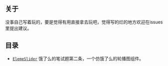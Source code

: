 ## 关于
没事自己写着玩的，要是觉得有用直接拿去玩吧，觉得写的烂的地方欢迎在issues里提出建议。

## 目录
* [`ElemeSlider`](/ElemeSlider) 饿了么的笔试题第二条，一个仿饿了么的轮播图组件。

